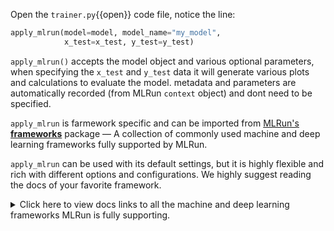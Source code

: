 Open the `trainer.py`{{open}} code file, notice the line:

```python
apply_mlrun(model=model, model_name="my_model", 
            x_test=x_test, y_test=y_test)
```

`apply_mlrun()` accepts the model object and various optional parameters, when specifying the 
`x_test` and `y_test` data it will generate various plots and calculations to evaluate the model.
metadata and parameters are automatically recorded (from MLRun `context` object) and dont need to be specified.

`apply_mlrun` is farmework specific and can be imported from [MLRun's **frameworks**](https://docs.mlrun.org/en/latest/api/mlrun.frameworks/index.html) 
package &mdash; A collection of commonly used machine and deep learning frameworks fully supported by MLRun.

`apply_mlrun` can be used with its default settings, but it is highly flexible and rich with different options and 
configurations. We highly suggest reading the docs of your favorite framework.
<details>
<summary>Click here to view docs links to all the machine and deep learning frameworks MLRun is fully supporting.</summary>

<br>
You may click on the required framework to go to its documentation in MLRun's docs: <br>
<br>

- [SciKit-Learn](https://docs.mlrun.org/en/latest/api/mlrun.frameworks/mlrun.frameworks.sklearn.html) <br>
- [TensorFlow (and Keras)](https://docs.mlrun.org/en/latest/api/mlrun.frameworks/mlrun.frameworks.tf_keras.html) <br>
- [PyTorch](https://docs.mlrun.org/en/latest/api/mlrun.frameworks/mlrun.frameworks.pytorch.html) <br>  
- [XGBoost](https://docs.mlrun.org/en/latest/api/mlrun.frameworks/mlrun.frameworks.xgboost.html) <br> 
- [LightGBM](https://docs.mlrun.org/en/latest/api/mlrun.frameworks/mlrun.frameworks.lgbm.html) <br> 
- [ONNX](https://docs.mlrun.org/en/latest/api/mlrun.frameworks/mlrun.frameworks.onnx.html) <br>

</details>
